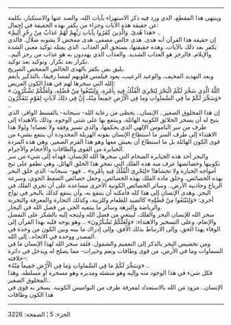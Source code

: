 ------------------------------------------------------------------------

وينتهي هذا المقطع، الذي ورد فيه ذكر الاستهزاء بآيات الله، والصد عنها
والاستكبار، بكلمة عن حقيقة هذه الآيات وجزاء من يكفر بهذه الحقيقة في
إجمال:  
«هذا هُدىً. وَالَّذِينَ كَفَرُوا بِآياتِ رَبِّهِمْ لَهُمْ عَذابٌ مِنْ رِجْزٍ أَلِيمٌ» ..  
إن حقيقة هذا القرآن أنه هدى. هدى خالص مصفى. هدى ممحض لا يشوبه ضلال.
فالذي يكفر بعد ذلك بالآيات، وهذه حقيقتها، يستحق ألم العذاب. الذي يمثله
توكيد معنى الشدة والإيلام. فالرجز هو العذاب الشديد. والعذاب الذي يهددون
به هو عذاب من رجز أليم.. تكرار بعد تكرار. وتوكيد بعد توكيد.  
يليق بمن يكفر بالهدى الخالص الممحض الصريح.  
وبعد التهديد المخيف، والوعيد الرعيب، يعود فيلمس قلوبهم لمسا رفيقا،
بالتذكير بأنعم الله التي سخرها لهم في هذا الكون العريض:  
«اللَّهُ الَّذِي سَخَّرَ لَكُمُ الْبَحْرَ لِتَجْرِيَ الْفُلْكُ فِيهِ بِأَمْرِهِ، وَلِتَبْتَغُوا مِنْ فَضْلِهِ، وَلَعَلَّكُمْ
تَشْكُرُونَ. وَسَخَّرَ لَكُمْ ما فِي السَّماواتِ وَما فِي الْأَرْضِ جَمِيعاً مِنْهُ، إِنَّ فِي ذلِكَ لَآياتٍ
لِقَوْمٍ يَتَفَكَّرُونَ» ..  
إن هذا المخلوق الصغير.. الإنسان.. يحظى من رعاية الله- سبحانه- بالقسط
الوافر، الذي يتيح له أن يسخر الخلائق الكونية الهائلة، وينتفع بها على شتى
الوجوه. وذلك بالاهتداء إلى طرف من سر الناموس الإلهي الذي يحكمها، والذي
تسير وفقه ولا تعصاه! ولولا هذا الاهتداء إلى طرف السر ما استطاع الإنسان
بقوته الهزيلة المحدودة أن ينتفع بشيء من قوى الكون الهائلة بل ما استطاع
أن يعيش معها وهو هذا القزم الصغير، وهي هذه المردة الجبابرة من القوى
والطاقات والأحجام والأجرام.  
والبحر أحد هذه الجبابرة الضخام التي سخرها الله للإنسان، فهداه إلى شيء من
سر تكوينها وخصائصها عرف منه هذه الفلك التي تمخر هذا الخلق الهائل، وهي
تطفو على ثبج أمواجه الجبارة ولا تخشاها! «لِتَجْرِيَ الْفُلْكُ فِيهِ بِأَمْرِهِ» .. فهو-
سبحانه- الذي خلق البحر بهذه الخصائص، وخلق مادة الفلك بهذه الخصائص، وجعل
خصائص الضغط الجوي، وسرعة الرياح وجاذبية الأرض.. وسائر الخصائص الكونية
الأخرى مساعدة على أن تجري الفلك في البحر. وهدى الإنسان إلى هذا كله
فأمكنه أن ينتفع به، وأن ينتفع كذلك بالبحر في نواح أخرى: «وَلِتَبْتَغُوا مِنْ
فَضْلِهِ» كالصيد للطعام وللزينة، وكذلك التجارة والمعرفة والتجربة والرياضة
والنزهة وسائر ما يبتغيه الحي من فضل الله في البحار.  
سخر الله للإنسان البحر والفلك، ليبتغي من فضل الله وليتجه إليه بالشكر على
التفضل والإنعام، وعلى التسخير والاهتداء: «وَلَعَلَّكُمْ تَشْكُرُونَ» .. وهو يوجه
قلبه بهذا القرآن إلى الوفاء بهذا الحق، وإلى الارتباط بذلك الأفق، وإلى
إدراك ما بينه وبين الكون من وحدة في المصدر ووحدة في الاتجاه.. إلى
الله.  
ومن تخصيص البحر بالذكر إلى التعميم والشمول. فلقد سخر الله لهذا الإنسان
ما في السماوات وما في الأرض، من قوى وطاقات ونعم وخيرات- مما يصلح له
ويدخل في دائرة خلافته-:  
«وَسَخَّرَ لَكُمْ ما فِي السَّماواتِ وَما فِي الْأَرْضِ جَمِيعاً مِنْهُ» ..  
فكل شيء في هذا الوجود منه وإليه وهو منشئه ومدبره وهو مسخره أو مسلطه.
وهذا المخلوق الصغير..  
الإنسان.. مزود من الله بالاستعداد لمعرفة طرف من النواميس الكونية. يسخر
به قوى في هذا الكون وطاقات

------------------------------------------------------------------------

الجزء: 5 ¦ الصفحة: 3226
